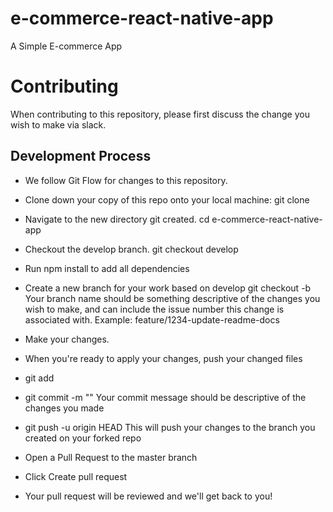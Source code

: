 # e-commerce-react-native-app
A Simple E-commerce App

# Contributing
When contributing to this repository, please first discuss the change you wish to make via slack.

## Development Process

* We follow Git Flow for changes to this repository.

* Clone down your copy of this repo onto your local machine: git clone <YOUR GITHUB REPO URL>
* Navigate to the new directory git created. cd e-commerce-react-native-app
* Checkout the develop branch. git checkout develop
* Run npm install to add all dependencies
* Create a new branch for your work based on develop git checkout -b <YOUR BRANCH NAME> Your branch name should be something descriptive of the changes you wish to make, and can include the issue number this change is associated with. Example: feature/1234-update-readme-docs
* Make your changes.
* When you're ready to apply your changes, push your changed files
* git add <FILENAMES OF CHANGED FILES>
* git commit -m "<YOUR COMMIT MESSAGE>" Your commit message should be descriptive of the changes you made
* git push -u origin HEAD This will push your changes to the branch you created on your forked repo
  
* Open a Pull Request to the master branch
* Click Create pull request
* Your pull request will be reviewed and we'll get back to you!
